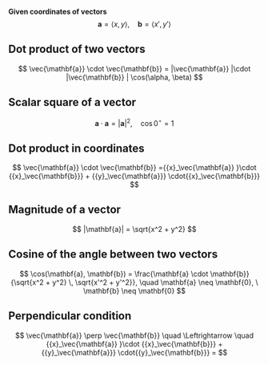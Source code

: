 
**Given coordinates of vectors**
$$
\mathbf{a} = \langle x, y \rangle, \quad \mathbf{b} = \langle x', y' \rangle
$$

## Dot product of two vectors
$$
\vec{\mathbf{a}} \cdot \vec{\mathbf{b}} = |\vec{\mathbf{a}} |\cdot |\vec{\mathbf{b}} | \cos(\alpha, \beta)
$$

## Scalar square of a vector
$$
\mathbf{a} \cdot \mathbf{a} = |\mathbf{a}|^2, \quad \cos 0^\circ = 1
$$

## Dot product in coordinates
$$
\vec{\mathbf{a}} \cdot \vec{\mathbf{b}} ={{x}_\vec{\mathbf{a}} }\cdot {{x}_\vec{\mathbf{b}}} + {{y}_\vec{\mathbf{a}}} \cdot{{x}_\vec{\mathbf{b}}}
$$

## Magnitude of a vector
$$
|\mathbf{a}| = \sqrt{x^2 + y^2}
$$

## Cosine of the angle between two vectors
$$
\cos(\mathbf{a}, \mathbf{b}) =
\frac{\mathbf{a} \cdot \mathbf{b}}
{\sqrt{x^2 + y^2} \, \sqrt{x'^2 + y'^2}}, 
\quad \mathbf{a} \neq \mathbf{0}, \ \mathbf{b} \neq \mathbf{0}
$$

## Perpendicular condition
$$
\vec{\mathbf{a}} \perp \vec{\mathbf{b}} \quad \Leftrightarrow \quad {{x}_\vec{\mathbf{a}} }\cdot {{x}_\vec{\mathbf{b}}} + {{y}_\vec{\mathbf{a}}} \cdot{{y}_\vec{\mathbf{b}}} =
$$
